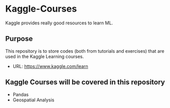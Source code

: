 # Kaggle-Courses
Kaggle provides really good resources to learn ML.
## Purpose
This repository is to store codes (both from tutorials and exercises) that are used in the Kaggle Learning courses.
- URL: https://www.kaggle.com/learn

## Kaggle Courses will be covered in this repository
- Pandas
- Geospatial Analysis
